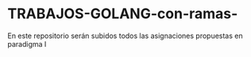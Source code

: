 # TRABAJOS-GOLANG-con-ramas-
En este repositorio serán subidos todos las asignaciones propuestas en paradigma I
